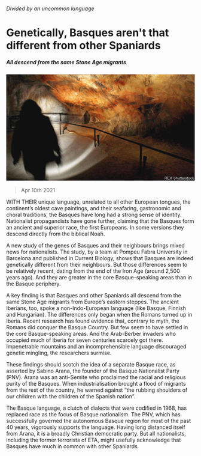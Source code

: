 ###### Divided by an uncommon language

# Genetically, Basques aren't that different from other Spaniards 

##### All descend from the same Stone Age migrants 

![image](images/20210410_EUP001_0.jpg) 

> Apr 10th 2021 

WITH THEIR unique language, unrelated to all other European tongues, the continent’s oldest cave paintings, and their seafaring, gastronomic and choral traditions, the Basques have long had a strong sense of identity. Nationalist propagandists have gone further, claiming that the Basques form an ancient and superior race, the first Europeans. In some versions they descend directly from the biblical Noah.

A new study of the genes of Basques and their neighbours brings mixed news for nationalists. The study, by a team at Pompeu Fabra University in Barcelona and published in Current Biology, shows that Basques are indeed genetically different from their neighbours. But those differences seem to be relatively recent, dating from the end of the Iron Age (around 2,500 years ago). And they are greater in the core Basque-speaking areas than in the Basque periphery.


A key finding is that Basques and other Spaniards all descend from the same Stone Age migrants from Europe’s eastern steppes. The ancient Iberians, too, spoke a non-Indo-European language (like Basque, Finnish and Hungarian). The differences only began when the Romans turned up in Iberia. Recent research has found evidence that, contrary to myth, the Romans did conquer the Basque Country. But few seem to have settled in the core Basque-speaking areas. And the Arab-Berber invaders who occupied much of Iberia for seven centuries scarcely got there. Impenetrable mountains and an incomprehensible language discouraged genetic mingling, the researchers surmise.

These findings should scotch the idea of a separate Basque race, as asserted by Sabino Arana, the founder of the Basque Nationalist Party (PNV). Arana was an anti-Semite who proclaimed the racial and religious purity of the Basques. When industrialisation brought a flood of migrants from the rest of the country, he warned against “the rubbing shoulders of our children with the children of the Spanish nation”.

The Basque language, a clutch of dialects that were codified in 1968, has replaced race as the focus of Basque nationalism. The PNV, which has successfully governed the autonomous Basque region for most of the past 40 years, vigorously supports the language. Having long distanced itself from Arana, it is a broadly Christian democratic party. But all nationalists, including the former terrorists of ETA, might usefully acknowledge that Basques have much in common with other Spaniards.

